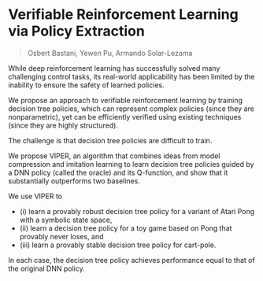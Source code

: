 # Verifiable Reinforcement Learning via Policy Extraction
> Osbert Bastani, Yewen Pu, Armando Solar-Lezama

While deep reinforcement learning has successfully solved many challenging control tasks, its real-world applicability has been limited by the inability to ensure the safety of learned policies. 

We propose an approach to verifiable reinforcement learning by training decision tree policies, which can represent complex policies (since they are nonparametric), yet can be efficiently verified using existing techniques (since they are highly structured). 

The challenge is that decision tree policies are difficult to train. 

We propose VIPER, an algorithm that combines ideas from model compression and imitation learning to learn decision tree policies guided by a DNN policy (called the oracle) and its Q-function, and show that it substantially outperforms two baselines. 

We use VIPER to 
- (i) learn a provably robust decision tree policy for a variant of Atari Pong with a symbolic state space, 
- (ii) learn a decision tree policy for a toy game based on Pong that provably never loses, and
- (iii) learn a provably stable decision tree policy for cart-pole. 

In each case, the decision tree policy achieves performance equal to that of the original DNN policy.
